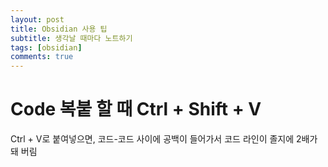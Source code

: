 ```yaml
---
layout: post
title: Obsidian 사용 팁
subtitle: 생각날 때마다 노트하기
tags: [obsidian]
comments: true
---
```

# Code 복붙 할 때 Ctrl + Shift + V 

Ctrl + V로 붙여넣으면, 코드-코드 사이에 공백이 들어가서 코드 라인이 졸지에 2배가 돼 버림

